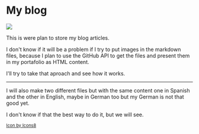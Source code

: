 # My blog 
<img src="https://img.icons8.com/external-flatart-icons-outline-flatarticons/64/000000/external-blog-digital-marketing-flatart-icons-outline-flatarticons-1.png"/>

This is were plan to store my blog articles.

I don't know if it will be a problem if I try to put images in the markdown files, because I plan to use the GitHub API to get the files and present them in my portafolio as HTML content.

I'll try to take that aproach and see how it works.

---
I will also make two different files but with the same content one in Spanish and the other in English, maybe in German too but my German is not that good yet.

I don't know if that the best way to do it, but we will see.


<small><a target="_blank" href="https://icons8.com/icon/eUSJNz55cZEC/blog">Icon by Icons8</a><small>